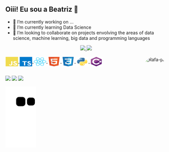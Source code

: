 ## Oiii! Eu sou a Beatriz 👋

- 🔭 I’m currently working on ...
- 🌱 I’m currently learning Data Science
- 👯 I’m looking to collaborate on projects envolving the areas of data science, machine learning, big data and programming languages

<div align="center">
  <a href="https://github.com/beatriz-lafuente">
  <img height="180em" src="https://github-readme-stats.vercel.app/api?username=beatriz-lafuente&show_icons=true&theme=dracula&include_all_commits=true&count_private=true"/>
  <img height="180em" src="https://github-readme-stats.vercel.app/api/top-langs/?username=beatriz-lafuente&layout=compact&langs_count=7&theme=dracula"/>
</div>
<div style="display: inline_block"><br>
  <img align="center" alt="Rafa-Js" height="30" width="40" src="https://raw.githubusercontent.com/devicons/devicon/master/icons/javascript/javascript-plain.svg">
  <img align="center" alt="Rafa-Ts" height="30" width="40" src="https://raw.githubusercontent.com/devicons/devicon/master/icons/typescript/typescript-plain.svg">
  <img align="center" alt="Rafa-React" height="30" width="40" src="https://raw.githubusercontent.com/devicons/devicon/master/icons/react/react-original.svg">
  <img align="center" alt="Rafa-HTML" height="30" width="40" src="https://raw.githubusercontent.com/devicons/devicon/master/icons/html5/html5-original.svg">
  <img align="center" alt="Rafa-CSS" height="30" width="40" src="https://raw.githubusercontent.com/devicons/devicon/master/icons/css3/css3-original.svg">
  <img align="center" alt="Rafa-Python" height="30" width="40" src="https://raw.githubusercontent.com/devicons/devicon/master/icons/python/python-original.svg">
  <img align="center" alt="Rafa-Csharp" height="30" width="40" src="https://raw.githubusercontent.com/devicons/devicon/master/icons/csharp/csharp-original.svg">
  <img align="right" alt="Rafa-pic" height="150" style="border-radius:50px;" src="https://lh3.googleusercontent.com/vgfoRVUKAG1ZxfqXyjZIVEoxB5g8MOLlUBTK09_5lWB_GGINLUhkcpFKmjn5wuHX6qIe9PuEOJ6pPrSo-2vvHZBM9MlZK7Hr8BR8U-fOKJJNV5cpFyJafLc9vfm-LVyGUpP-GiJb7hYvIGSY5CFMh_FfkCbmA4f-qumrvCbcZyhdM4fCg95EwXuejlGmArGfMIun_2WokHMOyH_mqX5dc-ILItwoZZ_wV2AqitKRFClvA22kzbrZAxvvoxluvirtLpj11Fk7v4oX35vJg8k_adH3fuzt32cS8maCcddkNv3CSVxMcCdDjNH4eZVC-tAys03qBatabR1WxqprgHD4skzgeAIC4QalVXy7Ou9D3jOLbvHa2ssU38mStQquuyiOVe-4HH_6xkkC75Paejt5yZUGWMr_-2Xn1nzahz7xEhFOFwjytwoOGRgG1Sd_SbhMYruvqpOj4gzJeUAh_WPpciq9Go7eJH90lviQ9VV7VnRi58XXv7WewuljsPxF6TaQtwyPIBIBv8eCikJJaGlEJUX-1Q9mjoKfAWeZL3E5fwkZgS0BLde6RmmncXbsbETTLHN-2fPaRbUXXG-rR-K3RCdB05YGQxXYhSi0_zv29_xmxuFwL4Pd-YOVyU5sq1U-JlnXEOmpFJRWFeHv716FjAi4yHlaBjUTADF_IhulE4BHXS-9CbCHUei-AVTLhbbpSLfidyYeYtUtMNlQKnNuzPe6_U-nmp8JN9PZr-alio21jMZgtPUKk1beWBErCIriN-B4I2b98HWHgshxCghrdRZqz_nT9RD-z4F_mXns0zRzwcKBWUryv47h5KUBWcBnVRGxvuNGc6C1PCKmRGNBrSKH_qYHpa6TypYgWs1h7G2MoGwaMiOj1H9Veyv-ZolK3rU0TwutSjAw7_YxWldHpZKZoEm_pnu6oI-oxARBjrQZW2Au6Lm6_g3mTb7sU7dS71BgCI5CVSawwg_r0KqSEg=s600-no?authuser=0">
</div>
  
  ##
 
<div> 
  <a href="https://instagram.com/bialafuente" target="_blank"><img src="https://img.shields.io/badge/-Instagram-%23E4405F?style=for-the-badge&logo=instagram&logoColor=white" target="_blank"></a>
  <a href = "mailto:beatriz.fuente.santos@gmail.com"><img src="https://img.shields.io/badge/-Gmail-%23333?style=for-the-badge&logo=gmail&logoColor=white" target="_blank"></a>
  <a href="https://www.linkedin.com/in/beatriz-santos2000/" target="_blank"><img src="https://img.shields.io/badge/-LinkedIn-%230077B5?style=for-the-badge&logo=linkedin&logoColor=white" target="_blank"></a> 
 
  ![Snake animation](https://github.com/beatriz-lafuente/beatriz-lafuente/blob/output/github-contribution-grid-snake.svg)
 
</div>

